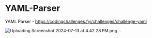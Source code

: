 # YAML-Parser
YAML Parser - https://codingchallenges.fyi/challenges/challenge-yaml

![Uploading Screenshot 2024-07-13 at 4.42.28 PM.png…]()
